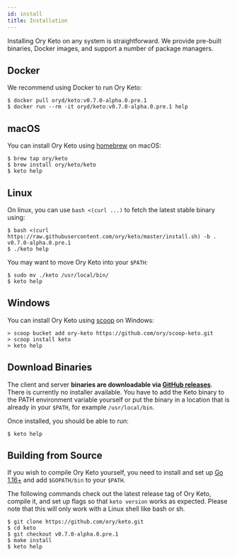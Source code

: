 ```yaml
---
id: install
title: Installation
---
```


Installing Ory Keto on any system is straightforward. We provide pre-built
binaries, Docker images, and support a number of package managers.

## Docker

We recommend using Docker to run Ory Keto:

```shell
$ docker pull oryd/keto:v0.7.0-alpha.0.pre.1
$ docker run --rm -it oryd/keto:v0.7.0-alpha.0.pre.1 help
```

## macOS

You can install Ory Keto using [homebrew](https://brew.sh/) on macOS:

```shell
$ brew tap ory/keto
$ brew install ory/keto/keto
$ keto help
```

## Linux

On linux, you can use `bash <(curl ...)` to fetch the latest stable binary
using:

```shell
$ bash <(curl https://raw.githubusercontent.com/ory/keto/master/install.sh) -b . v0.7.0-alpha.0.pre.1
$ ./keto help
```

You may want to move Ory Keto into your `$PATH`:

```shell
$ sudo mv ./keto /usr/local/bin/
$ keto help
```

## Windows

You can install Ory Keto using [scoop](https://scoop.sh) on Windows:

```shell
> scoop bucket add ory-keto https://github.com/ory/scoop-keto.git
> scoop install keto
> keto help
```

## Download Binaries

The client and server **binaries are downloadable via
[GitHub releases](https://github.com/ory/keto/releases)**. There is currently no
installer available. You have to add the Keto binary to the PATH environment
variable yourself or put the binary in a location that is already in your
`$PATH`, for example `/usr/local/bin`.

Once installed, you should be able to run:

```shell
$ keto help
```

## Building from Source

If you wish to compile Ory Keto yourself, you need to install and set up
[Go 1.16+](https://golang.org/) and add `$GOPATH/bin` to your `$PATH`.

The following commands check out the latest release tag of Ory Keto, compile it,
and set up flags so that `keto version` works as expected. Please note that this
will only work with a Linux shell like bash or sh.

```shell
$ git clone https://github.com/ory/keto.git
$ cd keto
$ git checkout v0.7.0-alpha.0.pre.1
$ make install
$ keto help
```
